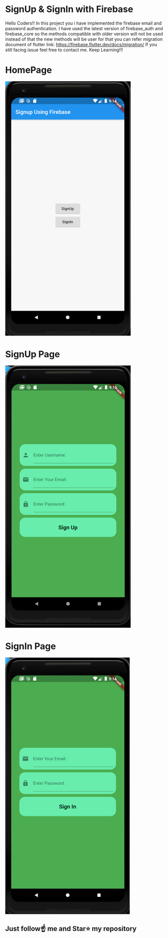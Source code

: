 # SignUp & SignIn with Firebase

Hello Coders!! In this project you i have implemented the firebase email and password authentication. I have used the latest version of firebase_auth and firebase_core so the methods compatible with older version will not be used instead of that the new methods will be user for that you can refer migration document of flutter link: https://firebase.flutter.dev/docs/migration/ If you still facing issue feel free to contact me. Keep Learning!!!

# HomePage

![](homepage.png)

# SignUp Page

![](signup.png)

# SignIn Page

![](signin.png)

## Just follow☝️ me and Star⭐ my repository 
